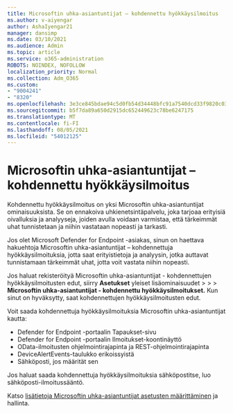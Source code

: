 ```yaml
---
title: Microsoftin uhka-asiantuntijat – kohdennettu hyökkäysilmoitus
ms.author: v-aiyengar
author: AshaIyengar21
manager: dansimp
ms.date: 03/10/2021
ms.audience: Admin
ms.topic: article
ms.service: o365-administration
ROBOTS: NOINDEX, NOFOLLOW
localization_priority: Normal
ms.collection: Adm_O365
ms.custom:
- "9004241"
- "8320"
ms.openlocfilehash: 3e3ce845bdae94c5d0fb54d34448bfc91a7540dcd33f9820c030406f19108f97
ms.sourcegitcommit: b5f7da89a650d2915dc652449623c78be6247175
ms.translationtype: MT
ms.contentlocale: fi-FI
ms.lasthandoff: 08/05/2021
ms.locfileid: "54012125"
---
```

# <a name="microsoft-threat-experts---targeted-attack-notification"></a>Microsoftin uhka-asiantuntijat – kohdennettu hyökkäysilmoitus

Kohdennettu hyökkäysilmoitus on yksi Microsoftin uhka-asiantuntijat ominaisuuksista. Se on ennakoiva uhkienetsintäpalvelu, joka tarjoaa erityisiä oivalluksia ja analyyseja, joiden avulla voidaan varmistaa, että tärkeimmät uhat tunnistetaan ja niihin vastataan nopeasti ja tarkasti.

Jos olet Microsoft Defender for Endpoint -asiakas, sinun on haettava hakuehtoja Microsoftin uhka-asiantuntijat – kohdennettuja hyökkäysilmoituksia, jotta saat erityistietoja ja analyysin, jotka auttavat tunnistamaan tärkeimmät uhat, jotta voit vastata niihin nopeasti.

Jos haluat rekisteröityä Microsoftin uhka-asiantuntijat - kohdennettujen hyökkäysilmoitusten edut, siirry **Asetukset** yleiset lisäominaisuudet  >    >    >  **Microsoftin uhka-asiantuntijat - kohdennettu hyökkäysilmoitukset.** Kun sinut on hyväksytty, saat kohdennettujen hyökkäysilmoitusten edut.

Voit saada kohdennettuja hyökkäysilmoituksia Microsoftin uhka-asiantuntijat kautta:

- Defender for Endpoint -portaalin Tapaukset-sivu
- Defender for Endpoint -portaalin Ilmoitukset-koontinäyttö
- OData-ilmoitusten ohjelmointirajapinta ja REST-ohjelmointirajapinta
- DeviceAlertEvents-taulukko erikoissyistä
- Sähköposti, jos määrität sen

Jos haluat saada kohdennettuja hyökkäysilmoituksia sähköpostitse, luo sähköposti-ilmoitussääntö. 

Katso [lisätietoja Microsoftin uhka-asiantuntijat asetusten määrittäminen](/windows/security/threat-protection/microsoft-defender-atp/configure-microsoft-threat-experts) ja hallinta.
